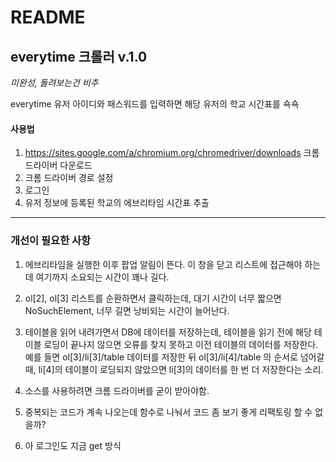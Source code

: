 # README

## everytime 크롤러 v.1.0
*미완성, 돌려보는건 비추*

everytime 유저 아이디와 패스워드를 입력하면 해당 유저의 학교 시간표를 쇽쇽

#### 사용법
1. https://sites.google.com/a/chromium.org/chromedriver/downloads 크롬 드라이버 다운로드
2. 크롬 드라이버 경로 설정
3. 로그인
4. 유저 정보에 등록된 학교의 에브리타임 시간표 추출

***
### 개선이 필요한 사항

1. 에브리타임을 실행한 이후 팝업 알림이 뜬다. 이 창을 닫고 리스트에 접근해야 하는데 여기까지 소요되는 시간이 꽤나 길다.

2. ol[2], ol[3] 리스트를 순환하면서 클릭하는데, 대기 시간이 너무 짧으면 NoSuchElement, 너무 길면 낭비되는
   시간이 늘어난다.

3. 테이블을 읽어 내려가면서 DB에 데이터를 저장하는데, 테이블을 읽기 전에 해당 테이블 로딩이 끝나지 않으면 오류를 찾지
   못하고 이전 테이블의 데이터를 저장한다. 예를 들면 ol[3]/li[3]/table 데이터를 저장한 뒤 ol[3]/li[4]/table
   의 순서로 넘어갈 때, li[4]의 테이블이 로딩되지 않았으면 li[3]의 데이터를 한 번 더 저장한다는 소리.

4. 소스를 사용하려면 크롬 드라이버를 굳이 받아야함.

5. 중복되는 코드가 계속 나오는데 함수로 나눠서 코드 좀 보기 좋게 리팩토링 할 수 없을까?

6. 아 로그인도 지금 get 방식
